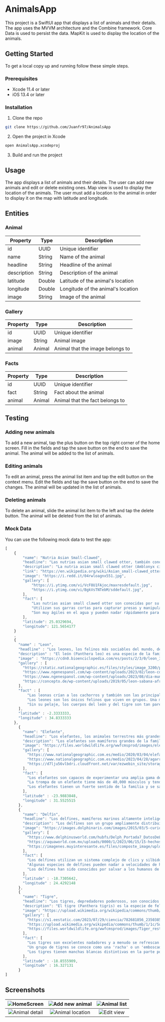 # AnimalsApp

This project is a SwiftUI app that displays a list of animals and their details. The app uses the MVVM architecture and the Combine framework. Core Data is used to persist the data. MapKit is used to display the location of the animals.

## Getting Started

To get a local copy up and running follow these simple steps.

### Prerequisites

* Xcode 11.4 or later
* iOS 13.4 or later

### Installation

1. Clone the repo
```sh
git clone https://github.com/Juanfr97/AnimalsApp
```

2. Open the project in Xcode
```sh
open AnimalsApp.xcodeproj
```

3. Build and run the project

## Usage

The app displays a list of animals and their details. The user can add new animals and edit or delete existing ones. Map view is used to display the location of the animals. The user must add a location to the animal in order to display it on the map with latitude and longitude.

## Entities

### Animal

| Property | Type | Description |
| --- | --- | --- |
| id | UUID | Unique identifier |
| name | String | Name of the animal |
| headline | String | Headline of the animal |
| description | String | Description of the animal |
| latitude | Double | Latitude of the animal's location |
| longitude | Double | Longitude of the animal's location |
| image | String | Image of the animal |

### Gallery

| Property | Type | Description |
| --- | --- | --- |
| id | UUID | Unique identifier |
| image | String | Animal image |
| animal | Animal | Animal that the image belongs to |

### Facts

| Property | Type | Description |
| --- | --- | --- |
| id | UUID | Unique identifier |
| fact | String | Fact about the animal |
| animal | Animal | Animal that the fact belongs to |

## Testing

### Adding new animals

To add a new animal, tap the plus button on the top right corner of the home screen. Fill in the fields and tap the save button on the end to save the animal. The animal will be added to the list of animals.

### Editing animals

To edit an animal, press the animal list item and tap the edit button on the context menu. Edit the fields and tap the save button on the end to save the changes. The animal will be updated in the list of animals.

### Deleting animals

To delete an animal, slide the animal list item to the left and tap the delete button. The animal will be deleted from the list of animals.

### Mock Data

You can use the following mock data to test the app:

```javascript
[
    {
        "name": "Nutria Asian Small-Clawed",
        "headline": "Las nutrias asian small clawed otter, también conocidas como nutrias enanas de uñas cortas, son mamíferos semiacuáticos que se encuentran en Asia. Son conocidas por su sociabilidad y habilidades para usar sus garras cortas para manipular objetos y alimentos en su entorno acuático.",
        "description": "La nutria asian small clawed otter (Amblonyx cinereus) es una especie de la familia Mustelidae y es la más pequeña de todas las especies de nutrias. Se distingue por sus garras cortas y su capacidad para utilizarlas hábilmente. Estas nutrias son animales sociales y suelen vivir en grupos familiares. Pasan la mayor parte de su tiempo en el agua, donde cazan y se alimentan de una variedad de presas acuáticas.",
        "link": "https://en.wikipedia.org/wiki/Asian_small-clawed_otter",
        "image": "https://i.redd.it/04rwloagnx551.jpg",
        "gallery": [
            "https://i.ytimg.com/vi/VcF8U1FAjoc/maxresdefault.jpg",
            "https://i.ytimg.com/vi/BgkVsTNTebM/sddefault.jpg",
        ],
        "fact": [
            "Las nutrias asian small clawed otter son conocidas por su comportamiento social y a menudo forman grupos familiares.",
            "Utilizan sus garras cortas para capturar presas y manipular objetos en su entorno acuático.",
            "Son muy ágiles en el agua y pueden nadar rápidamente para cazar peces y otros animales acuáticos."
        ],
        "latitude": 25.0329694,
        "longitude": 121.5654177
    }
    ,
    {
      "name" : "Leon",
      "headline" : "Los leones, los felinos más sociables del mundo, deambulan por las sabanas y praderas del continente africano, cazando en cooperación y criando cachorros en manadas. ",
      "description" : "El león (Panthera leo) es una especie de la familia Felidae y miembro del género Panthera. Se reconoce sobre todo por su cuerpo musculoso y de pecho profundo, su cabeza corta y redondeada, sus orejas redondas y un mechón peludo al final de la cola. Es sexualmente dimórfico; los leones machos adultos tienen una melena prominente. Con una longitud típica entre la cabeza y el cuerpo de 184-208 cm, son más grandes que las hembras, con 160-184 cm. Es una especie social que forma grupos denominados manadas. Una manada de leones está formada por algunos machos adultos, hembras emparentadas y cachorros. Los grupos de leones hembras suelen cazar juntos, sobre todo grandes ungulados. ",
      "image" : "https://cdn0.bioenciclopedia.com/es/posts/2/3/0/leon_32_600_square.jpg",
      "gallery" : [
        "https://static.nationalgeographic.es/files/styles/image_3200/public/01-lion-populations-nationalgeographic_1777804.jpg?w=1600&h=900",
        "https://www.ngenespanol.com/wp-content/uploads/2023/02/leon-como-es-el-rey-de-la-selva-y-cuales-son-sus-caracteristicas.jpg",
        "https://www.ngenespanol.com/wp-content/uploads/2023/08/dia-mundial-del-leon-curiosidades-sobre-el-rey-de-la-sabana.jpg",
        "https://concepto.de/wp-content/uploads/2019/05/leon-sabana-africa-e1559242836802.jpg"
      ],
      "fact" : [
          "Las leonas crían a los cachorros y también son las principales cazadoras",
          "Los leones son los únicos felinos que viven en grupos. Una manada, puede tener hasta 30 leones, dependiendo de la cantidad de comida y agua disponible",
          "Sin su pelaje, los cuerpos del león y del tigre son tan parecidos que sólo los expertos pueden diferenciarlos"
      ],
      "latitude" : -2.3333333,
      "longitude" : 34.8333333
    },
      {
        "name": "Elefante",
        "headline": "Los elefantes, los animales terrestres más grandes, son conocidos por su inteligencia, fuertes vínculos sociales y trompas distintivas.",
        "description": "Los elefantes son mamíferos grandes de la familia Elephantidae y el orden Proboscidea. Actualmente se reconocen tres especies: el elefante africano de sabana, el elefante africano de bosque y el elefante asiático. Son herbívoros y se encuentran en diversos hábitats, incluyendo sabanas, bosques y desiertos. Los elefantes son conocidos por sus largas trompas, colmillos y grandes orejas.",
        "image": "https://files.worldwildlife.org/wwfcmsprod/images/elephants_at_water_hole_WW2122503_Anup_Shah/story_full_width/7ozyekgso2_Medium_WW2122503.jpg",
        "gallery": [
          "https://www.nationalgeographic.com.es/medio/2020/03/04/elefante-en-el-parque-nacional-de-amboseli-con-el-kilimanjaro-al-fondo_4308fa58_800x800.jpg",
          "https://www.nationalgeographic.com.es/medio/2023/04/28/agarran-los-objetos-envolviendolos-con-la-trompa_9626e53e_358525301_230428113115_800x800.jpg",
          "https://d7lju56vlbdri.cloudfront.net/var/ezwebin_site/storage/images/_aliases/seo/noticias/efectos-a-largo-plazo-de-la-caza-furtiva-los-elefantes-sin-madre-sobreviven-menos/9204524-1-esl-MX/Efectos-a-largo-plazo-de-la-caza-furtiva-los-elefantes-sin-madre-sobreviven-menos.jpg"
        ],
        "fact": [
          "Los elefantes son capaces de experimentar una amplia gama de emociones, incluyendo alegría, enojo, dolor y juego.",
          "La trompa de un elefante tiene más de 40,000 músculos y tendones.",
          "Los elefantes tienen un fuerte sentido de la familia y se sabe que lamentan a sus muertos."
        ],
        "latitude" : -23.9883848,
        "longitude" : 31.5525515
      },
      {
        "name": "Delfín",
        "headline": "Los delfines, mamíferos marinos altamente inteligentes, son conocidos por su comportamiento lúdico y habilidades de comunicación.",
        "description": "Los delfines son un grupo ampliamente distribuido de mamíferos marinos conocidos por su inteligencia, comportamiento social y exhibiciones acrobáticas. Pertenecen a la familia Delphinidae y se encuentran en océanos y mares de todo el mundo. Los delfines son carnívoros y se alimentan de una variedad de peces y calamares. Son conocidos por su naturaleza juguetona y a menudo interactúan con los humanos.",
        "image": "https://images.dolphinaris.com/images/2015/03/5-curiosidades-sobre-los-delfines-Dolphinaris.jpg",
        "gallery": [
          "https://www.delphinusworld.com/hubfs/Delph_Portada7_DatosDeLosDelfines.jpg",
          "https://aquaworld.com.mx/uploads/0000/1/2023/06/15/15-hechos-curiosos-sobre-delfines-1100x619.jpg",
          "https://imagenes.muyinteresante.es/files/composte_image/uploads/2023/05/12/645df57d041b4.jpeg"
        ],
        "fact": [
          "Los delfines utilizan un sistema complejo de clics y silbidos para comunicarse entre sí.",
          "Algunas especies de delfines pueden nadar a velocidades de hasta 37 mph (60 km/h).",
          "Los delfines han sido conocidos por salvar a los humanos de tiburones y guiar a nadadores perdidos de regreso a la orilla."
        ],
        "latitude" : -18.7305642,
        "longitude" : 24.4292148
      },
      {
        "name": "Tigre",
        "headline": "Los tigres, depredadores poderosos, son conocidos por sus distintivos pelajes naranjas con rayas negras y su naturaleza solitaria.",
        "description": "El tigre (Panthera tigris) es la especie de felino más grande y miembro del género Panthera. Los tigres son nativos de varios hábitats en Asia y son conocidos por su constitución poderosa, patrón de pelaje distintivo y habilidades formidables de caza. Son animales solitarios y se sabe que son capaces de nadar. Los tigres están en peligro de extinción, con varias subespecies ya extintas.",
        "image": "https://upload.wikimedia.org/wikipedia/commons/thumb/5/54/Tigress_at_Jim_Corbett_National_Park.jpg/250px-Tigress_at_Jim_Corbett_National_Park.jpg",
        "gallery": [
          "https://s1.eestatic.com/2023/07/29/ciencia/782681856_235038553_1706x960.jpg",
          "https://upload.wikimedia.org/wikipedia/commons/thumb/1/1c/Sumatratiger-004.jpg/220px-Sumatratiger-004.jpg",
          "https://files.worldwildlife.org/wwfcmsprod/images/Tiger_resting_Bandhavgarh_National_Park_India/hero_small/6aofsvaglm_Medium_WW226365.jpg"
        ],
        "fact": [
          "Los tigres son excelentes nadadores y a menudo se refrescan descansando en estanques o arroyos.",
          "Un grupo de tigres se conoce como una 'racha' o un 'emboscada'.",
          "Los tigres tienen manchas blancas distintivas en la parte posterior de sus orejas llamadas 'manchas oculares' que imitan ojos y pueden disuadir a posibles atacantes."
        ],
        "latitude" : -18.8555909,
        "longitude" : 16.327131
      }
]
```

## Screenshots

| ![HomeScreen](<Simulator Screenshot - iPhone 15 Pro - 2023-12-08 at 17.47.35.png>) | ![Add new animal](<Simulator Screenshot - iPhone 15 Pro - 2023-12-08 at 17.54.10.png>) | ![Animal list](<Simulator Screenshot - iPhone 15 Pro - 2023-12-08 at 17.54.51.png>) |
|:---:|:---:|:---:|
| ![Animal detail](<Simulator Screenshot - iPhone 15 Pro - 2023-12-08 at 17.55.02.png>) | ![Animal location](<Simulator Screenshot - iPhone 15 Pro - 2023-12-08 at 17.55.13.png>) | ![Edit view](<Simulator Screenshot - iPhone 15 Pro - 2023-12-08 at 18.00.37.png>)|
